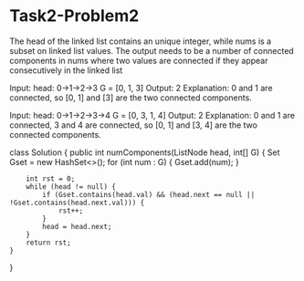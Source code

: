 # Task2-Problem2

The head of the linked list contains an unique integer, while nums is a subset on linked list values. The output
needs to be a number of connected components in nums where two values are connected if they appear
consecutively in the linked list


Input: 
head: 0->1->2->3
G = [0, 1, 3]
Output: 2
Explanation: 
0 and 1 are connected, so [0, 1] and [3] are the two connected components.


Input: 
head: 0->1->2->3->4
G = [0, 3, 1, 4]
Output: 2
Explanation: 
0 and 1 are connected, 3 and 4 are connected, so [0, 1] and [3, 4] are the two connected components.

class Solution {
    public int numComponents(ListNode head, int[] G) {
        Set<Integer> Gset = new HashSet<>();
        for (int num : G) {
            Gset.add(num);
        }

        int rst = 0;
        while (head != null) {
            if (Gset.contains(head.val) && (head.next == null || !Gset.contains(head.next.val))) {
                rst++;
            }
            head = head.next;
        }
        return rst;
    }
}
